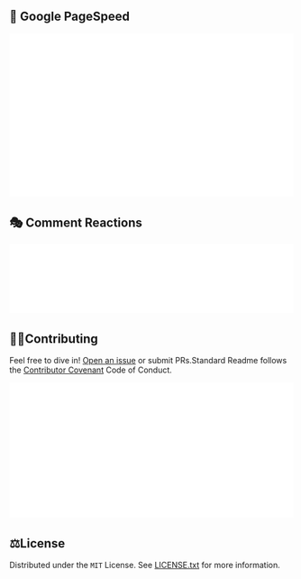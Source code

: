 ## 📑 Google PageSpeed

<img src="./resource/detailed.svg" style="max-width: 100%;" width="800px">



## 🎭 Comment Reactions

<img src="./resource/reactions.svg" style="max-width: 100%;" width="800px">



## 🧑‍💻Contributing

Feel free to dive in! [Open an issue](https://github.com/RichardLitt/standard-readme/issues/new) or submit PRs.Standard Readme follows the [Contributor Covenant](http://contributor-covenant.org/version/1/3/0/) Code of Conduct.

<img src="./resource/repository.svg">



## ⚖️License

Distributed under the `MIT` License. See [LICENSE.txt](./LICENSE) for more information.


